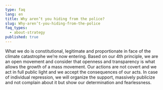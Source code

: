 ```yaml
---
type: faq
lang: en
title: Why aren’t you hiding from the police?
slug: Why-aren’t-you-hiding-from-the-police
faq_types:
  - about-strategy
published: true
---
```

What we do is constitutional, legitimate and proportionate in face of the climate catastrophe we’re now entering. Based on our 4th principle, we are an open movement and consider that openness and transparency is what allows the growth of a mass movement. Our actions are not covert and we act in full public light and we accept the consequences of our acts. In case of individual repression, we will organize the support, massively publicize and not complain about it but show our determination and fearlessness.
